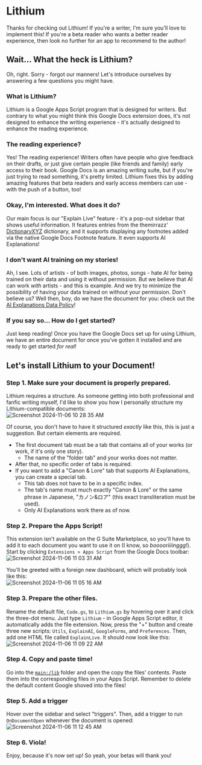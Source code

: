 # Lithium
Thanks for checking out Lithium! If you're a writer, I'm sure you'll love to implement this! If you're a beta reader who wants a better reader experience, then look no further for an app to recommend to the author!

## Wait... What the heck is Lithium?
Oh, right. Sorry - forgot our manners! Let's introduce ourselves by answering a few questions you might have.

### What is Lithium?
Lithium is a Google Apps Script program that is designed for writers. But contrary to what you might think this Google Docs extension does, it's not designed to enhance the writing experience - it's actually designed to enhance the reading experience.

### The reading experience?
Yes! The reading experience! Writers often have people who give feedback on their drafts, or just give certain people (like friends and family) early access to their book. Google Docs is an amazing writing suite, but if you're just trying to read something, it's pretty limited. Lithium fixes this by adding amazing features that beta readers and early access members can use - with the push of a button, too!

### Okay, I'm interested. What does it do?
Our main focus is our "Explain Live" feature - it's a pop-out sidebar that shows useful information. It features entries from the themirrazz' [DictionaryXYZ](https://github.com/themirrazz/DictionaryXYZ) dictionary, and it supports displaying any footnotes added via the native Google Docs Footnote feature. It even supports AI Explanations!

### I don't want AI training on my stories!
Ah, I see. Lots of artists - of both images, photos, songs - hate AI for being trained on their data and using it without permission. But we believe that AI can work *with* artists - and this is example. And we try to minimize the possibility of having your data trained on without your permission. Don't believe us? Well then, boy, do we have the document for you: check out the [AI Explanations Data Policy](/AIDataPolicy.md)!

### If you say so... How do I get started?
Just keep reading! Once you have the Google Docs set up for using Lithium, we have an entire document for once you've gotten it installed and are ready to get started *for real*!

## Let's install Lithium to your Document!
### Step 1. Make sure your document is properly prepared.
Lithium requires a structure. As someone getting into both professional and fanfic writing myself, I'd like to show you how I personally structure my Lithium-compatible documents:<br/>
![Screenshot 2024-11-06 10 28 35 AM](https://github.com/user-attachments/assets/40d4a23c-7ec2-4779-8d31-0d41a8813880)

Of course, you don't have to have it structured _exactly_ like this, this is just a suggestion. But certain elements are required.
* The first document tab must be a tab that contains all of your works (or work, if it's only one story).
  * The name of the "folder tab" and your works does not matter.
* After that, no specific order of tabs is required.
* If you want to add a "Canon & Lore" tab that supports AI Explanations, you can create a special tab.
  * This tab does not have to be in a specific index.
  * The tab's name must much exactly "Canon & Lore" or the same phrase in Japanese, "カノン&ロア" (this exact transliteration must be used).
  * Only AI Explanations work there as of now.

### Step 2. Prepare the Apps Script!
This extension isn't available on the G Suite Marketplace, so you'll have to add it to each document you want to use it on (I know, so *booooriiiinggg!*). Start by clicking `Extensions > Apps Script` from the Google Docs toolbar:<br/>
![Screenshot 2024-11-06 11 03 31 AM](https://github.com/user-attachments/assets/5b8ad697-c716-421a-aa43-deb66c720f0f)

You'll be greeted with a foreign new dashboard, which will probably look like this:<br/>
![Screenshot 2024-11-06 11 05 16 AM](https://github.com/user-attachments/assets/43ce3671-1cea-485a-b386-ed5f0ff8aa1f)

### Step 3. Prepare the other files.
Rename the default file, `Code.gs`, to `Lithium.gs` by hovering over it and click the three-dot menu. Just type `Lithium` - in Google Apps Script editor, it automatically adds the file extension. Now, press the "+" button and create three new scripts: `Utils`, `ExplainAI`, `GoogleForms`, and `Preferences`. Then, add one HTML file called `ExplainLive`. It should now look like this:<br/>
![Screenshot 2024-11-06 11 09 22 AM](https://github.com/user-attachments/assets/48210119-9326-43d3-847e-b4b50cd64196)

### Step 4. Copy and paste time!
Go into the [`main:/lib`](/lib/) folder and open the copy the files' contents. Paste them into the corresponding files in your Apps Script. Remember to delete the default content Google shoved into the files!

### Step 5. Add a trigger
Hover over the sidebar and select "triggers". Then, add a trigger to run `OnDocumentOpen` whenever the document is opened:<br/>
![Screenshot 2024-11-06 11 12 45 AM](https://github.com/user-attachments/assets/38198447-0f80-4ac9-82a3-fb6d3ecf0df1)

### Step 6. Viola!
Enjoy, because it's now set up! So yeah, your betas will thank you!
